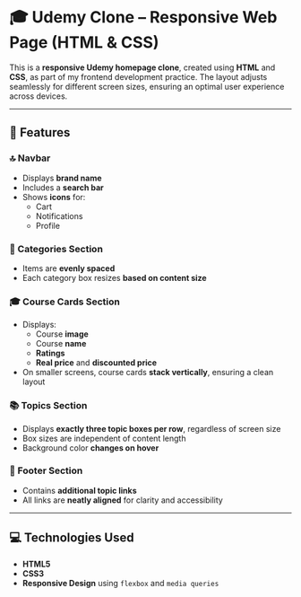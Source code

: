 # 🎓 Udemy Clone – Responsive Web Page (HTML & CSS)

This is a **responsive Udemy homepage clone**, created using **HTML** and **CSS**, as part of my frontend development practice. The layout adjusts seamlessly for different screen sizes, ensuring an optimal user experience across devices.

---

## 🌟 Features

### 🔝 Navbar
- Displays **brand name**
- Includes a **search bar**
- Shows **icons** for:
  - Cart
  - Notifications
  - Profile

### 🧭 Categories Section
- Items are **evenly spaced**
- Each category box resizes **based on content size**

### 🎓 Course Cards Section
- Displays:
  - Course **image**
  - Course **name**
  - **Ratings**
  - **Real price** and **discounted price**
- On smaller screens, course cards **stack vertically**, ensuring a clean layout

### 📚 Topics Section
- Displays **exactly three topic boxes per row**, regardless of screen size
- Box sizes are independent of content length
- Background color **changes on hover**

### 🦶 Footer Section
- Contains **additional topic links**
- All links are **neatly aligned** for clarity and accessibility

---

## 💻 Technologies Used

- **HTML5**
- **CSS3**
- **Responsive Design** using `flexbox` and `media queries`
